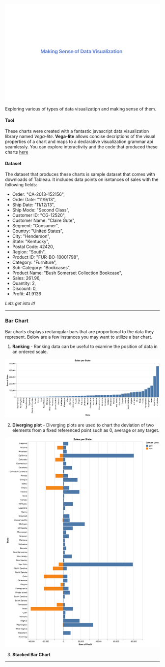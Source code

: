 ![Making sense of Data Visualization](https://github.com/b-45/comprehending-data-visualizations/blob/master/charts/title.png)


Exploring various of types of data visualizatipn and making sense of them.    

#### Tool
These charts were created with a fantastic javascript data visualization library named *Vega-lite*.  **Vega-lite** allows concise decriptions of the visual properties of a chart and maps to a declarative visualization grammar api seamlessly. You can explore interactivity and the code that produced these charts [here](https://beta.observablehq.com/d/85a39c2b2101ee95) 
  

#### Dataset
The dataset that produces these charts is sample dataset that comes with downloads of Tableau. It includes data points on isntances of sales with the following fields:
- Order: "CA-2013-152156",
- Order Date: "11/9/13",
- Ship Date: "11/12/13",
- Ship Mode: "Second Class",
- Customer ID: "CG-12520",
- Customer Name: "Claire Gute",
- Segment: "Consumer",
- Country: "United States",
- City: "Henderson",
- State: "Kentucky",
- Postal Code: 42420,
- Region: "South",
- Product ID: "FUR-BO-10001798",
- Category: "Furniture",
- Sub-Category: "Bookcases",
- Product Name: "Bush Somerset Collection Bookcase",
- Sales: 261.96,
- Quantity: 2,
- Discount: 0,
- Profit: 41.9136

*Lets get into it!*
***

### Bar Chart
Bar charts displays rectangular bars that are proportional to the data they represent. Below are a few instances you may want to utilize a bar chart.

1. **Ranking** - Ranking data can be useful to examine the position of data in an ordered scale.

![Sales Per State](https://github.com/b-45/comprehending-data-visualizations/blob/master/charts/sales-per-state.png)



2. **Diverging plot** - Diverging plots are used to chart the deviation of two elements from a fixed referenced point such as 0, average or any target. 

![Gain or Loss per State](https://github.com/b-45/comprehending-data-visualizations/blob/master/charts/gain-loss.png)

3. **Stacked Bar Chart**


***